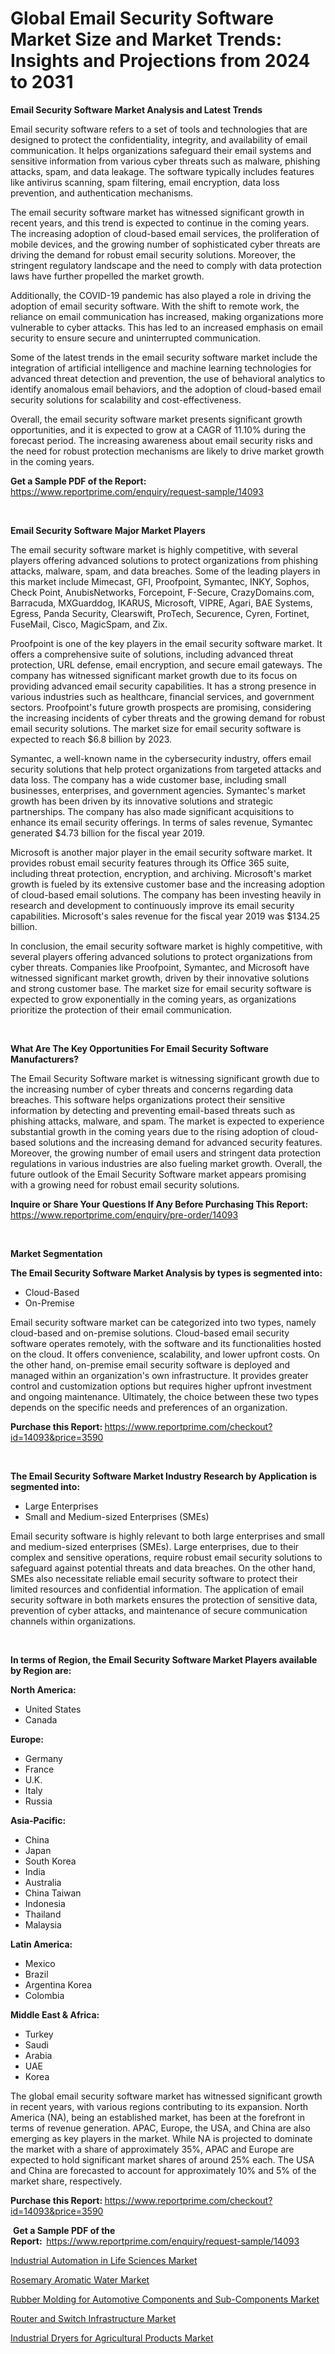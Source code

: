 <p><h1>Global Email Security Software Market Size and Market Trends: Insights and Projections from 2024 to 2031</h1></p><p><strong>Email Security Software Market Analysis and Latest Trends</strong></p>
<p><p>Email security software refers to a set of tools and technologies that are designed to protect the confidentiality, integrity, and availability of email communication. It helps organizations safeguard their email systems and sensitive information from various cyber threats such as malware, phishing attacks, spam, and data leakage. The software typically includes features like antivirus scanning, spam filtering, email encryption, data loss prevention, and authentication mechanisms.</p><p>The email security software market has witnessed significant growth in recent years, and this trend is expected to continue in the coming years. The increasing adoption of cloud-based email services, the proliferation of mobile devices, and the growing number of sophisticated cyber threats are driving the demand for robust email security solutions. Moreover, the stringent regulatory landscape and the need to comply with data protection laws have further propelled the market growth.</p><p>Additionally, the COVID-19 pandemic has also played a role in driving the adoption of email security software. With the shift to remote work, the reliance on email communication has increased, making organizations more vulnerable to cyber attacks. This has led to an increased emphasis on email security to ensure secure and uninterrupted communication.</p><p>Some of the latest trends in the email security software market include the integration of artificial intelligence and machine learning technologies for advanced threat detection and prevention, the use of behavioral analytics to identify anomalous email behaviors, and the adoption of cloud-based email security solutions for scalability and cost-effectiveness.</p><p>Overall, the email security software market presents significant growth opportunities, and it is expected to grow at a CAGR of 11.10% during the forecast period. The increasing awareness about email security risks and the need for robust protection mechanisms are likely to drive market growth in the coming years.</p></p>
<p><strong>Get a Sample PDF of the Report:&nbsp;</strong> <a href="https://www.reportprime.com/enquiry/request-sample/14093">https://www.reportprime.com/enquiry/request-sample/14093</a></p>
<p>&nbsp;</p>
<p><strong>Email Security Software Major Market Players</strong></p>
<p><p>The email security software market is highly competitive, with several players offering advanced solutions to protect organizations from phishing attacks, malware, spam, and data breaches. Some of the leading players in this market include Mimecast, GFI, Proofpoint, Symantec, INKY, Sophos, Check Point, AnubisNetworks, Forcepoint, F-Secure, CrazyDomains.com, Barracuda, MXGuarddog, IKARUS, Microsoft, VIPRE, Agari, BAE Systems, Egress, Panda Security, Clearswift, ProTech, Securence, Cyren, Fortinet, FuseMail, Cisco, MagicSpam, and Zix.</p><p>Proofpoint is one of the key players in the email security software market. It offers a comprehensive suite of solutions, including advanced threat protection, URL defense, email encryption, and secure email gateways. The company has witnessed significant market growth due to its focus on providing advanced email security capabilities. It has a strong presence in various industries such as healthcare, financial services, and government sectors. Proofpoint's future growth prospects are promising, considering the increasing incidents of cyber threats and the growing demand for robust email security solutions. The market size for email security software is expected to reach $6.8 billion by 2023.</p><p>Symantec, a well-known name in the cybersecurity industry, offers email security solutions that help protect organizations from targeted attacks and data loss. The company has a wide customer base, including small businesses, enterprises, and government agencies. Symantec's market growth has been driven by its innovative solutions and strategic partnerships. The company has also made significant acquisitions to enhance its email security offerings. In terms of sales revenue, Symantec generated $4.73 billion for the fiscal year 2019.</p><p>Microsoft is another major player in the email security software market. It provides robust email security features through its Office 365 suite, including threat protection, encryption, and archiving. Microsoft's market growth is fueled by its extensive customer base and the increasing adoption of cloud-based email solutions. The company has been investing heavily in research and development to continuously improve its email security capabilities. Microsoft's sales revenue for the fiscal year 2019 was $134.25 billion.</p><p>In conclusion, the email security software market is highly competitive, with several players offering advanced solutions to protect organizations from cyber threats. Companies like Proofpoint, Symantec, and Microsoft have witnessed significant market growth, driven by their innovative solutions and strong customer base. The market size for email security software is expected to grow exponentially in the coming years, as organizations prioritize the protection of their email communication.</p></p>
<p>&nbsp;</p>
<p><strong>What Are The Key Opportunities For Email Security Software Manufacturers?</strong></p>
<p><p>The Email Security Software market is witnessing significant growth due to the increasing number of cyber threats and concerns regarding data breaches. This software helps organizations protect their sensitive information by detecting and preventing email-based threats such as phishing attacks, malware, and spam. The market is expected to experience substantial growth in the coming years due to the rising adoption of cloud-based solutions and the increasing demand for advanced security features. Moreover, the growing number of email users and stringent data protection regulations in various industries are also fueling market growth. Overall, the future outlook of the Email Security Software market appears promising with a growing need for robust email security solutions.</p></p>
<p><strong>Inquire or Share Your Questions If Any Before Purchasing This Report:</strong> <a href="https://www.reportprime.com/enquiry/pre-order/14093">https://www.reportprime.com/enquiry/pre-order/14093</a></p>
<p>&nbsp;</p>
<p><strong>Market Segmentation</strong></p>
<p><strong>The Email Security Software Market Analysis by types is segmented into:</strong></p>
<p><ul><li>Cloud-Based</li><li>On-Premise</li></ul></p>
<p><p>Email security software market can be categorized into two types, namely cloud-based and on-premise solutions. Cloud-based email security software operates remotely, with the software and its functionalities hosted on the cloud. It offers convenience, scalability, and lower upfront costs. On the other hand, on-premise email security software is deployed and managed within an organization's own infrastructure. It provides greater control and customization options but requires higher upfront investment and ongoing maintenance. Ultimately, the choice between these two types depends on the specific needs and preferences of an organization.</p></p>
<p><strong>Purchase this Report:&nbsp;</strong><a href="https://www.reportprime.com/checkout?id=14093&price=3590">https://www.reportprime.com/checkout?id=14093&price=3590</a></p>
<p>&nbsp;</p>
<p><strong>The Email Security Software Market Industry Research by Application is segmented into:</strong></p>
<p><ul><li>Large Enterprises</li><li>Small and Medium-sized Enterprises (SMEs)</li></ul></p>
<p><p>Email security software is highly relevant to both large enterprises and small and medium-sized enterprises (SMEs). Large enterprises, due to their complex and sensitive operations, require robust email security solutions to safeguard against potential threats and data breaches. On the other hand, SMEs also necessitate reliable email security software to protect their limited resources and confidential information. The application of email security software in both markets ensures the protection of sensitive data, prevention of cyber attacks, and maintenance of secure communication channels within organizations.</p></p>
<p>&nbsp;</p>
<p><strong>In terms of Region, the Email Security Software Market Players available by Region are:</strong></p>
<p>
    <p> <strong> North America: </strong>
        <ul>
            <li>United States</li>
            <li>Canada</li>
        </ul>
        </p> 
    <p> <strong> Europe: </strong>
        <ul>
            <li>Germany</li>
            <li>France</li>
            <li>U.K.</li>
            <li>Italy</li>
            <li>Russia</li>
        </ul>
        </p> 
    <p> <strong> Asia-Pacific: </strong>
        <ul>
            <li>China</li>
            <li>Japan</li>
            <li>South Korea</li>
            <li>India</li>
            <li>Australia</li>
            <li>China Taiwan</li>
            <li>Indonesia</li>
            <li>Thailand</li>
            <li>Malaysia</li>
        </ul>
        </p> 
    <p> <strong> Latin America: </strong>
        <ul>
            <li>Mexico</li>
            <li>Brazil</li>
            <li>Argentina Korea</li>
            <li>Colombia</li>
        </ul>
        </p> 
    <p> <strong> Middle East & Africa: </strong>
        <ul>
            <li>Turkey</li>
            <li>Saudi</li>
            <li>Arabia</li>
            <li>UAE</li>
            <li>Korea</li>
        </ul>
    </p>
    </p>
<p><p>The global email security software market has witnessed significant growth in recent years, with various regions contributing to its expansion. North America (NA), being an established market, has been at the forefront in terms of revenue generation. APAC, Europe, the USA, and China are also emerging as key players in the market. While NA is projected to dominate the market with a share of approximately 35%, APAC and Europe are expected to hold significant market shares of around 25% each. The USA and China are forecasted to account for approximately 10% and 5% of the market share, respectively.</p></p>
<p><strong>Purchase this Report: </strong><a href="https://www.reportprime.com/checkout?id=14093&price=3590">https://www.reportprime.com/checkout?id=14093&price=3590</a></p>
<p>&nbsp;<strong>Get a Sample PDF of the Report:&nbsp;&nbsp;</strong><a href="https://www.reportprime.com/enquiry/request-sample/14093">https://www.reportprime.com/enquiry/request-sample/14093</a></p>
<p><strong></strong></p>
<p><p><a href="https://medium.com/@ameliahaleyi77567/industrial-automation-in-life-sciences-market-size-reveals-the-best-marketing-channels-in-global-364a8a777b69">Industrial Automation in Life Sciences Market</a></p><p><a href="https://www.linkedin.com/pulse/rosemary-aromatic-water-market-growth-trends-covid-19-qktqe?trackingId=reWZQcz4Tbej38rNr4%2B0Zw%3D%3D">Rosemary Aromatic Water Market</a></p><p><a href="https://www.linkedin.com/pulse/rubber-molding-automotive-components-sub-components-market-fcx2e?trackingId=M5Cmil2kQGWCEIH2Itgtew%3D%3D">Rubber Molding for Automotive Components and Sub-Components Market</a></p><p><a href="https://www.linkedin.com/pulse/router-switch-infrastructure-market-furnish-information-size-qvg9e?trackingId=t20pGlNKTfO%2BnGegq%2FpHew%3D%3D">Router and Switch Infrastructure Market</a></p><p><a href="https://medium.com/@ameliahaleyi77567/industrial-dryers-for-agricultural-products-market-research-report-its-history-and-forecast-2023-4ee08f7142cd">Industrial Dryers for Agricultural Products Market</a></p></p>